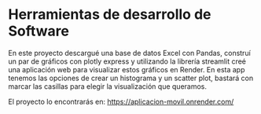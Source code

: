 # Herramientas de desarrollo de Software
En este proyecto descargué una base de datos Excel con Pandas, construí un par de gráficos con plotly express y utilizando la librería streamlit creé una aplicación web para visualizar estos gráficos en Render. En esta app tenemos las opciones de crear un histograma y un scatter plot, bastará con marcar las casillas para elegir la visualización que queramos.

El proyecto lo encontrarás en: https://aplicacion-movil.onrender.com/ 
